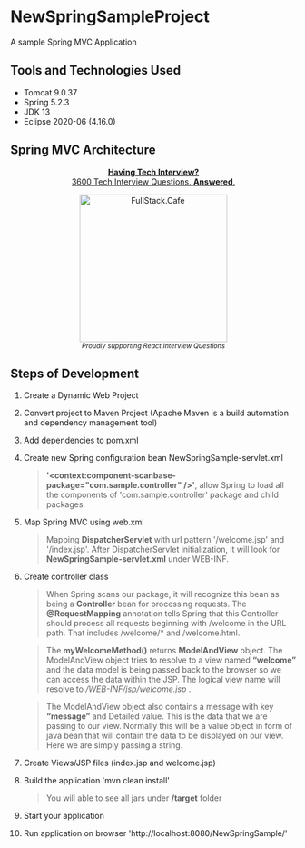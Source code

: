 # NewSpringSampleProject
A sample Spring MVC Application

## Tools and Technologies Used

* Tomcat 9.0.37
* Spring 5.2.3
* JDK 13
* Eclipse 2020-06 (4.16.0)

## Spring MVC Architecture

<div align="center">
    <p>
        <a href="https://www.fullstack.cafe/?utm_source=github&utm_medium=sud">
            <b>Having Tech Interview?</b>
            <br> 3600 Tech Interview Questions. <b>Answered</b>.
            <br>
            <div>
                <img src="" width="260" alt="FullStack.Cafe">
            </div>
        </a>
        <sub><i>Proudly supporting React Interview Questions</i></sub>
    </p>
</div>

## Steps of Development

1. Create a Dynamic Web Project
2. Convert project to Maven Project (Apache Maven is a build automation and dependency management tool)
3. Add dependencies to pom.xml
4. Create new Spring configuration bean NewSpringSample-servlet.xml
    > **'<context:component-scanbase-package="com.sample.controller" />'**, allow Spring to load all the components of 'com.sample.controller' package and child packages.
5. Map Spring MVC using web.xml
    > Mapping **DispatcherServlet** with url pattern '/welcome.jsp' and '/index.jsp'. After DispatcherServlet initialization, it will look for **NewSpringSample-servlet.xml** under WEB-INF.
6. Create controller class
    > When Spring scans our package, it will recognize this bean as being a **Controller** bean for processing requests. The **@RequestMapping** annotation tells Spring that this Controller should process all requests beginning with /welcome in the URL path. That includes /welcome/* and /welcome.html. 
    
    
    > The **myWelcomeMethod()** returns **ModelAndView** object. The ModelAndView object tries to resolve to a view named **“welcome”** and the data model is being passed back to the browser so we can access the data within the JSP. The logical view name will resolve to */WEB-INF/jsp/welcome.jsp* . 
    
    
    > The ModelAndView object also contains a message with key **“message”** and Detailed value. This is the data that we are passing to our view. Normally this will be a value object in form of java bean that will contain the data to be displayed on our view. Here we are simply passing a string.
    
7. Create Views/JSP files (index.jsp and welcome.jsp)
8. Build the application 'mvn clean install'

    > You will able to see all jars under **/target** folder
   
9. Start your application
10. Run application on browser 'http://localhost:8080/NewSpringSample/'
